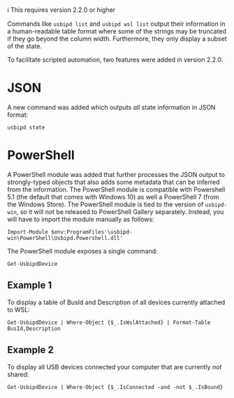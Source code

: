ℹ️ This requires version 2.2.0 or higher

Commands like `usbipd list` and `usbipd wsl list` output their information in a human-readable table format where some of the strings may be truncated if they go beyond the column width. Furthermore, they only display a subset of the state.

To facilitate scripted automation, two features were added in version 2.2.0.

# JSON

A new command was added which outputs *all* state information in JSON format:
```pwsh
usbipd state
```

# PowerShell

A PowerShell module was added that further processes the JSON output to strongly-typed objects that also adds some metadata that can be inferred from the information. The PowerShell module is compatible with Powershell 5.1 (the default that comes with Windows 10) as well a PowerShell 7 (from the Windows Store). The PowerShell module is tied to the version of `usbipd-win`, so it will not be released to PowerShell Gallery separately. Instead, you will have to import the module manually as follows:
```pwsh
Import-Module $env:ProgramFiles'\usbipd-win\PowerShell\Usbipd.Powershell.dll'
```

The PowerShell module exposes a single command:
```pwsh
Get-UsbipdDevice
```

## Example 1

To display a table of BusId and Description of all devices currently attached to WSL:
```pwsh
Get-UsbipdDevice | Where-Object {$_.IsWslAttached} | Format-Table BusId,Description
```

## Example 2
To display all USB devices connected your computer that are currently *not* shared:
```pwsh
Get-UsbipdDevice | Where-Object {$_.IsConnected -and -not $_.IsBound}
```
